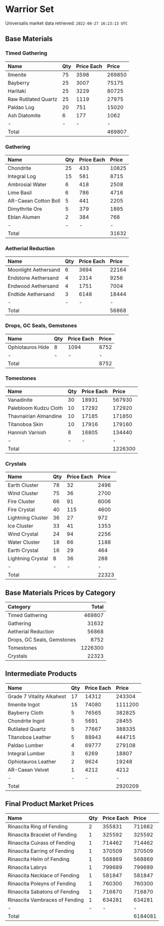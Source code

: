 # Warrior Set

Universalis market data retrieved: `2022-08-27 16:23:13 UTC`

## Base Materials

### Timed Gathering

| Name                 | Qty   | Price Each   | Price   |
|:---------------------|:------|:-------------|:--------|
| Ilmenite             | 75    | 3598         | 269850  |
| Bayberry             | 25    | 3007         | 75175   |
| Haritaki             | 25    | 3229         | 80725   |
| Raw Rutilated Quartz | 25    | 1119         | 27975   |
| Paldao Log           | 20    | 751          | 15020   |
| Ash Diatomite        | 6     | 177          | 1062    |
| -                    | -     | -            | -       |
| Total                |       |              | 469807  |

### Gathering

| Name                 | Qty   | Price Each   | Price   |
|:---------------------|:------|:-------------|:--------|
| Chondrite            | 25    | 433          | 10825   |
| Integral Log         | 15    | 581          | 8715    |
| Ambrosial Water      | 6     | 418          | 2508    |
| Lime Basil           | 6     | 786          | 4716    |
| AR-Caean Cotton Boll | 5     | 441          | 2205    |
| Dimythrite Ore       | 5     | 379          | 1895    |
| Eblan Alumen         | 2     | 384          | 768     |
| -                    | -     | -            | -       |
| Total                |       |              | 31632   |

### Aetherial Reduction

| Name                 | Qty   | Price Each   | Price   |
|:---------------------|:------|:-------------|:--------|
| Moonlight Aethersand | 6     | 3694         | 22164   |
| Endstone Aethersand  | 4     | 2314         | 9256    |
| Endwood Aethersand   | 4     | 1751         | 7004    |
| Endtide Aethersand   | 3     | 6148         | 18444   |
| -                    | -     | -            | -       |
| Total                |       |              | 56868   |

### Drops, GC Seals, Gemstones

| Name             | Qty   | Price Each   | Price   |
|:-----------------|:------|:-------------|:--------|
| Ophiotauros Hide | 8     | 1094         | 8752    |
| -                | -     | -            | -       |
| Total            |       |              | 8752    |

### Tomestones

| Name                  | Qty   | Price Each   | Price   |
|:----------------------|:------|:-------------|:--------|
| Vanadinite            | 30    | 18931        | 567930  |
| Palebloom Kudzu Cloth | 10    | 17292        | 172920  |
| Thavnairian Almandine | 10    | 17185        | 171850  |
| Titanoboa Skin        | 10    | 17916        | 179160  |
| Hannish Varnish       | 8     | 16805        | 134440  |
| -                     | -     | -            | -       |
| Total                 |       |              | 1226300 |

### Crystals

| Name              | Qty   | Price Each   | Price   |
|:------------------|:------|:-------------|:--------|
| Earth Cluster     | 78    | 32           | 2496    |
| Wind Cluster      | 75    | 36           | 2700    |
| Fire Cluster      | 66    | 91           | 6006    |
| Fire Crystal      | 40    | 115          | 4600    |
| Lightning Cluster | 36    | 27           | 972     |
| Ice Cluster       | 33    | 41           | 1353    |
| Wind Crystal      | 24    | 94           | 2256    |
| Water Cluster     | 18    | 66           | 1188    |
| Earth Crystal     | 16    | 29           | 464     |
| Lightning Crystal | 8     | 36           | 288     |
| -                 | -     | -            | -       |
| Total             |       |              | 22323   |

## Base Materials Prices by Category

| Category                   |   Total |
|:---------------------------|--------:|
| Timed Gathering            |  469807 |
| Gathering                  |   31632 |
| Aetherial Reduction        |   56868 |
| Drops, GC Seals, Gemstones |    8752 |
| Tomestones                 | 1226300 |
| Crystals                   |   22323 |

## Intermediate Products

| Name                      | Qty   | Price Each   | Price   |
|:--------------------------|:------|:-------------|:--------|
| Grade 7 Vitality Alkahest | 17    | 14312        | 243304  |
| Ilmenite Ingot            | 15    | 74080        | 1111200 |
| Bayberry Cloth            | 5     | 76565        | 382825  |
| Chondrite Ingot           | 5     | 5691         | 28455   |
| Rutilated Quartz          | 5     | 77667        | 388335  |
| Titanoboa Leather         | 5     | 88943        | 444715  |
| Paldao Lumber             | 4     | 69777        | 279108  |
| Integral Lumber           | 3     | 6269         | 18807   |
| Ophiotauros Leather       | 2     | 9624         | 19248   |
| AR-Caean Velvet           | 1     | 4212         | 4212    |
| -                         | -     | -            | -       |
| Total                     |       |              | 2920209 |

## Final Product Market Prices

| Name                           | Qty   | Price Each   | Price   |
|:-------------------------------|:------|:-------------|:--------|
| Rinascita Ring of Fending      | 2     | 355831       | 711662  |
| Rinascita Bracelet of Fending  | 1     | 325592       | 325592  |
| Rinascita Cuirass of Fending   | 1     | 714462       | 714462  |
| Rinascita Earring of Fending   | 1     | 370509       | 370509  |
| Rinascita Helm of Fending      | 1     | 568869       | 568869  |
| Rinascita Labrys               | 1     | 799689       | 799689  |
| Rinascita Necklace of Fending  | 1     | 581847       | 581847  |
| Rinascita Poleyns of Fending   | 1     | 760300       | 760300  |
| Rinascita Sabatons of Fending  | 1     | 716870       | 716870  |
| Rinascita Vambraces of Fending | 1     | 634281       | 634281  |
| -                              | -     | -            | -       |
| Total                          |       |              | 6184081 |